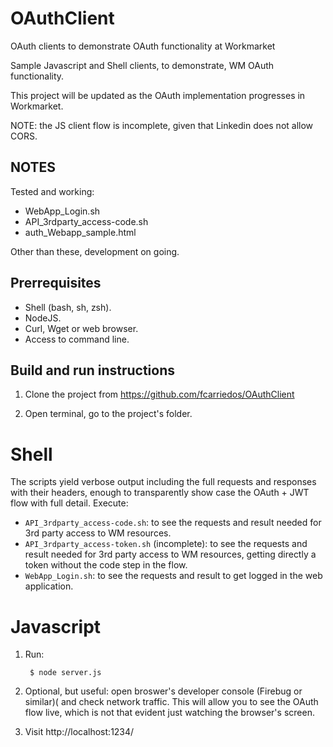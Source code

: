 # OAuthClient
OAuth clients to demonstrate OAuth functionality at Workmarket

Sample Javascript and Shell clients, to demonstrate, WM OAuth functionality.

This project will be updated as the OAuth implementation progresses in Workmarket.

NOTE: the JS client flow is incomplete, given that Linkedin does not allow CORS.


NOTES
-----

 Tested and working:

 * WebApp_Login.sh
 * API_3rdparty_access-code.sh
 * auth_Webapp_sample.html

 Other than these, development on going.


Prerrequisites
--------------

 * Shell (bash, sh, zsh).
 * NodeJS.
 * Curl, Wget or web browser.
 * Access to command line.


Build and run instructions
--------------------------

1) Clone the project from https://github.com/fcarriedos/OAuthClient

2) Open terminal, go to the project's folder.

# Shell

The scripts yield verbose output including the full requests and responses with their headers, enough to transparently show case the OAuth + JWT flow with full detail. Execute:
        
 * `API_3rdparty_access-code.sh`: to see the requests and result needed for 3rd party access to WM resources.
 * `API_3rdparty_access-token.sh` (incomplete): to see the requests and result needed for 3rd party access to WM resources, getting directly a token without the code step in the flow.
 * `WebApp_Login.sh`: to see the requests and result to get logged in the web application.

# Javascript

1) Run:

        $ node server.js

2) Optional, but useful: open broswer's developer console (Firebug or similar)(
   and check network traffic. This will allow you to see the OAuth flow live, which
   is not that evident just watching the browser's screen.

3) Visit http://localhost:1234/
